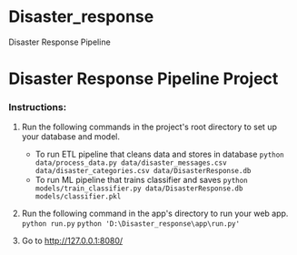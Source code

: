 # Disaster_response
Disaster Response Pipeline


# Disaster Response Pipeline Project

### Instructions:
1. Run the following commands in the project's root directory to set up your database and model.

    - To run ETL pipeline that cleans data and stores in database
        `python data/process_data.py data/disaster_messages.csv data/disaster_categories.csv data/DisasterResponse.db`
    - To run ML pipeline that trains classifier and saves
        `python models/train_classifier.py data/DisasterResponse.db models/classifier.pkl`

2. Run the following command in the app's directory to run your web app.
    `python run.py`
    `python 'D:\Disaster_response\app\run.py' `

<!-- 3. Go to http://0.0.0.0:3001/ -->
3. Go to http://127.0.0.1:8080/

